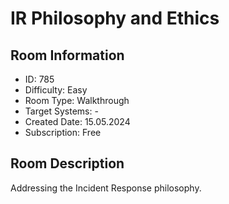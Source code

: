 ﻿# IR Philosophy and Ethics

## Room Information
- ID: 785
- Difficulty: Easy
- Room Type: Walkthrough
- Target Systems: -
- Created Date: 15.05.2024
- Subscription: Free

## Room Description
Addressing the Incident Response philosophy.
